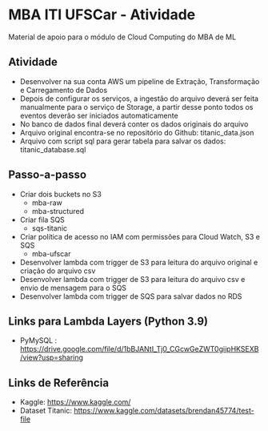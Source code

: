# MBA ITI UFSCar - Atividade
Material de apoio para o módulo de Cloud Computing do MBA de ML

## Atividade

- Desenvolver na sua conta AWS um pipeline de Extração, Transformação e Carregamento de Dados
- Depois de configurar os serviços, a ingestão do arquivo deverá ser feita manualmente para o serviço de Storage, a partir desse ponto todos os eventos deverão ser iniciados automaticamente
- No banco de dados final deverá conter os dados originais do arquivo
- Arquivo original encontra-se no repositório do Github: titanic_data.json
- Arquivo com script sql para gerar tabela para salvar os dados: titanic_database.sql

## Passo-a-passo
- Criar dois buckets no S3
  - mba-raw
  - mba-structured
- Criar fila SQS
  - sqs-titanic
- Criar política de acesso no IAM com permissões para Cloud Watch, S3 e SQS
  - mba-ufscar 
- Desenvolver lambda com trigger de S3 para leitura do arquivo original e criação do arquivo csv
- Desenvolver lambda com trigger de S3 para leitura do arquivo csv e envio de mensagem para o SQS
- Desenvolver lambda com trigger de SQS para salvar dados no RDS

## Links para Lambda Layers (Python 3.9)
- PyMySQL : https://drive.google.com/file/d/1bBJANtI_Tj0_CGcwGeZWT0giipHKSEXB/view?usp=sharing

## Links de Referência
- Kaggle: https://www.kaggle.com/ 
- Dataset Titanic: https://www.kaggle.com/datasets/brendan45774/test-file

